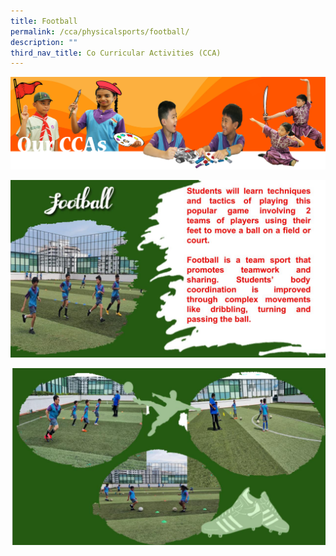 ```yaml
---
title: Football
permalink: /cca/physicalsports/football/
description: ""
third_nav_title: Co Curricular Activities (CCA)
---
```

![](/images/CCAbanner.png)

![](/images/CCA2022/CCA-Footbal1.jpg)

![](/images/CCA2022/CCA-Football2.jpg)